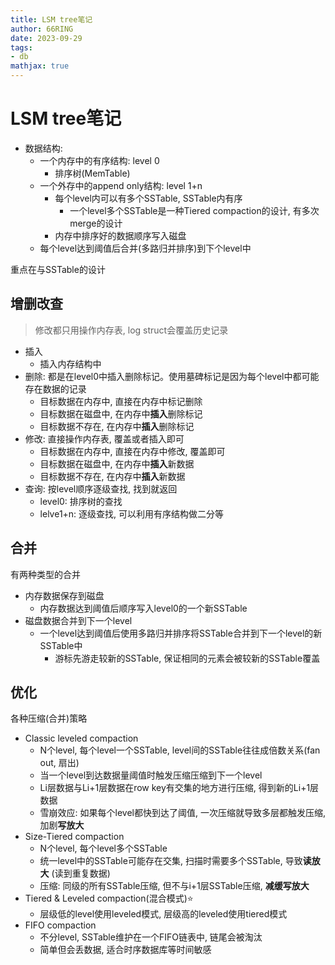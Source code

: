 ```yaml
---
title: LSM tree笔记
author: 66RING
date: 2023-09-29
tags: 
- db
mathjax: true
---
```


# LSM tree笔记

- 数据结构:
    * 一个内存中的有序结构: level 0
        + 排序树(MemTable)
    * 一个外存中的append only结构: level 1+n
        + 每个level内可以有多个SSTable, SSTable内有序
            + 一个level多个SSTable是一种Tiered compaction的设计, 有多次merge的设计
        + 内存中排序好的数据顺序写入磁盘
    * 每个level达到阈值后合并(多路归并排序)到下个level中

重点在与SSTable的设计

## 增删改查

> 修改都只用操作内存表, log struct会覆盖历史记录

- 插入
    * 插入内存结构中
- 删除: 都是在level0中插入删除标记。使用墓碑标记是因为每个level中都可能存在数据的记录
    * 目标数据在内存中, 直接在内存中标记删除
    * 目标数据在磁盘中, 在内存中**插入**删除标记
    * 目标数据不存在, 在内存中**插入**删除标记
- 修改: 直接操作内存表, 覆盖或者插入即可
    * 目标数据在内存中, 直接在内存中修改, 覆盖即可
    * 目标数据在磁盘中, 在内存中**插入**新数据
    * 目标数据不存在, 在内存中**插入**新数据
- 查询: 按level顺序逐级查找, 找到就返回
    * level0: 排序树的查找
    * lelve1+n: 逐级查找, 可以利用有序结构做二分等

## 合并

有两种类型的合并

- 内存数据保存到磁盘
    * 内存数据达到阈值后顺序写入level0的一个新SSTable
- 磁盘数据合并到下一个level
    * 一个level达到阈值后使用多路归并排序将SSTable合并到下一个level的新SSTable中
        + 游标先游走较新的SSTable, 保证相同的元素会被较新的SSTable覆盖


## 优化

各种压缩(合并)策略

- Classic leveled compaction
    * N个level, 每个level一个SSTable, level间的SSTable往往成倍数关系(fan out, 扇出)
    * 当一个level到达数据量阈值时触发压缩压缩到下一个level
    * Li层数据与Li+1层数据在row key有交集的地方进行压缩, 得到新的Li+1层数据
    * 雪崩效应: 如果每个level都快到达了阈值, 一次压缩就导致多层都触发压缩, 加剧**写放大**
- Size-Tiered compaction
    * N个level, 每个level多个SSTable
    * 统一level中的SSTable可能存在交集, 扫描时需要多个SSTable, 导致**读放大** (读到重复数据)
    * 压缩: 同级的所有SSTable压缩, 但不与i+1层SSTable压缩, **减缓写放大**
- Tiered & Leveled compaction(混合模式)⭐
    * 层级低的level使用leveled模式, 层级高的leveled使用tiered模式
- FIFO compaction
    * 不分level, SSTable维护在一个FIFO链表中, 链尾会被淘汰
    * 简单但会丢数据, 适合时序数据库等时间敏感



